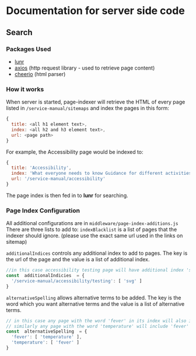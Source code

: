 
# Documentation for server side code



## Search
### Packages Used
- [lunr](https://lunrjs.com/)
- [axios](https://github.com/axios/axios) (http request library - used to retrieve page content)
- [cheerio](https://github.com/cheeriojs/cheerio) (html parser)

### How it works
When server is started, page-indexer will retrieve the HTML of every page listed in `/service-manual/sitemaps` and index the pages in this form:
```js
{
  title: <all h1 element text>,
  index: <all h2 and h3 element text>,
  url: <page path>
}
```
For example, the Accessibility page would be indexed to:
```js
{
  title: 'Accessibility',
  index: 'What everyone needs to know Guidance for different activities Get in touch',
  url: '/service-manual/accessibility'
}
```
The page index is then fed in to **lunr** for searching.

### Page Index Configuration
All additional configurations are in `middleware/page-index-additions.js`
There are three lists to add to:
`indexBlacklist` is a list of pages that the indexer should ignore. (please use the exact same url used in the links on sitemap)

`additionalIndices` controls any additional index to add to pages. The key is the url of the page and the value is a list of additional index.
```js
//in this case accessibility testing page will have additional index 'svg' added
const  additionalIndicies  = {
  '/service-manual/accessibility/testing': [ 'svg' ]
}
```

`alternativeSpelling` allows alternative terms to be added. The key is the word which you want alternative terms and the value is a list of alternative terms.
```js
// in this case any page with the word 'fever' in its index will also include 'temperature' in the index
// similarly any page with the word 'temperature' will include 'fever' in the index
const  alternativeSpelling  = {
  'fever': [ 'temperature' ],
  'temperature': [ 'fever' ]
}
```
